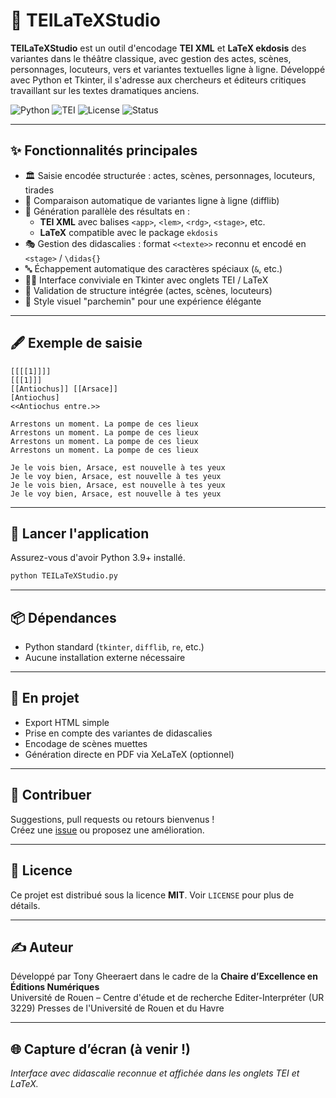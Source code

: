 # 🧾 TEILaTeXStudio

**TEILaTeXStudio** est un outil d'encodage **TEI XML** et **LaTeX ekdosis** des variantes dans le théâtre classique, avec gestion des actes, scènes, personnages, locuteurs, vers et variantes textuelles ligne à ligne. Développé avec Python et Tkinter, il s'adresse aux chercheurs et éditeurs critiques travaillant sur les textes dramatiques anciens.

![Python](https://img.shields.io/badge/Python-3.9%2B-blue)
![TEI](https://img.shields.io/badge/Format-TEI%20XML-ffcc00)
![License](https://img.shields.io/badge/license-MIT-green)
![Status](https://img.shields.io/badge/status-En%20cours%20de%20développement-orange)

---

## ✨ Fonctionnalités principales

- 🏛 Saisie encodée structurée : actes, scènes, personnages, locuteurs, tirades
- 🔀 Comparaison automatique de variantes ligne à ligne (difflib)
- 🔎 Génération parallèle des résultats en :
  - **TEI XML** avec balises `<app>`, `<lem>`, `<rdg>`, `<stage>`, etc.
  - **LaTeX** compatible avec le package `ekdosis`
- 🎭 Gestion des didascalies : format `<<texte>>` reconnu et encodé en `<stage>` / `\didas{}`
- 🔤 Échappement automatique des caractères spéciaux (`&`, etc.)
- 🧑‍🎓 Interface conviviale en Tkinter avec onglets TEI / LaTeX
- 🧪 Validation de structure intégrée (actes, scènes, locuteurs)
- 🎨 Style visuel "parchemin" pour une expérience élégante

---

## 🖋️ Exemple de saisie

```
[[[[1]]]]
[[[1]]]
[[Antiochus]] [[Arsace]]
[Antiochus]
<<Antiochus entre.>>

Arrestons un moment. La pompe de ces lieux
Arrestons un moment. La pompe de ces lieux
Arrestons un moment. La pompe de ces lieux
Arrestons un moment. La pompe de ces lieux

Je le vois bien, Arsace, est nouvelle à tes yeux
Je le voy bien, Arsace, est nouvelle à tes yeux
Je le vois bien, Arsace, est nouvelle à tes yeux
Je le voy bien, Arsace, est nouvelle à tes yeux
```

---

## 🚀 Lancer l'application

Assurez-vous d'avoir Python 3.9+ installé.

```bash
python TEILaTeXStudio.py
```

---

## 📦 Dépendances

- Python standard (`tkinter`, `difflib`, `re`, etc.)
- Aucune installation externe nécessaire

---

## 🧪 En projet

- Export HTML simple
- Prise en compte des variantes de didascalies
- Encodage de scènes muettes
- Génération directe en PDF via XeLaTeX (optionnel)

---

## 🤝 Contribuer

Suggestions, pull requests ou retours bienvenus !  
Créez une [issue](https://github.com/ton-nom-utilisateur/TEILaTeXStudio/issues) ou proposez une amélioration.

---

## 📝 Licence

Ce projet est distribué sous la licence **MIT**. Voir `LICENSE` pour plus de détails.

---

## ✍️ Auteur

Développé par Tony Gheeraert dans le cadre de la **Chaire d’Excellence en Éditions Numériques**  
Université de Rouen – Centre d'étude et de recherche Editer-Interpréter (UR 3229)
Presses de l'Université de Rouen et du Havre

---

## 🌐 Capture d’écran (à venir !)

*Interface avec didascalie reconnue et affichée dans les onglets TEI et LaTeX.*
